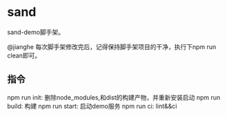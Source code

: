 # sand
sand-demo脚手架。

@jianghe 每次脚手架修改完后，记得保持脚手架项目的干净，执行下npm run clean即可。

## 指令
npm run init: 删除node_modules,和dist的构建产物，并重新安装启动
npm run build: 构建
npm run start: 启动demo服务
npm run ci: lint&&ci
